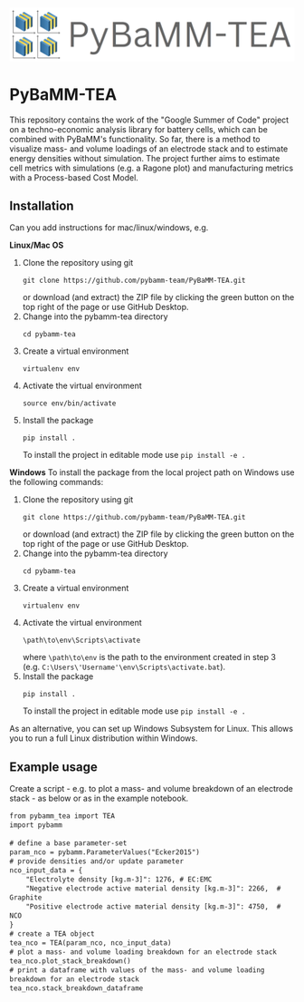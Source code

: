 #

![logo](https://raw.githubusercontent.com/pybamm-team/pybamm-tea/main/docs/pybamm_tea_logo.png)


# PyBaMM-TEA

This repository contains the work of the "Google Summer of Code" project on a techno-economic analysis library for battery cells, which can be combined with PyBaMM's functionality.
So far, there is a method to visualize mass- and volume loadings of an electrode stack and to estimate energy densities without simulation. The project further aims to estimate cell metrics with simulations (e.g. a Ragone plot) and manufacturing metrics with a Process-based Cost Model.


## Installation

Can you add instructions for mac/linux/windows, e.g.

**Linux/Mac OS**
1. Clone the repository using git
    ```
    git clone https://github.com/pybamm-team/PyBaMM-TEA.git
    ```
    or download (and extract) the ZIP file by clicking the green button on the top right of the page or use GitHub Desktop.
2. Change into the pybamm-tea directory
    ```
    cd pybamm-tea
    ```
3. Create a virtual environment
    ```
    virtualenv env
    ```
4. Activate the virtual environment
    ```
    source env/bin/activate
    ```
5. Install the package
    ```
    pip install .
    ```
    To install the project in editable mode use `pip install -e .`

**Windows**
To install the package from the local project path on Windows use the following commands:

1. Clone the repository using git
    ```
    git clone https://github.com/pybamm-team/PyBaMM-TEA.git
    ```
    or download (and extract) the ZIP file by clicking the green button on the top right of the page or use GitHub Desktop.
2. Change into the pybamm-tea directory
    ```
    cd pybamm-tea
    ```
3. Create a virtual environment
    ```
    virtualenv env
    ```
4. Activate the virtual environment
    ```
    \path\to\env\Scripts\activate
    ```
    where `\path\to\env` is the path to the environment created in step 3 (e.g. `C:\Users\'Username'\env\Scripts\activate.bat`).
5. Install the package
    ```
    pip install .
    ```
    To install the project in editable mode use `pip install -e .`

As an alternative, you can set up Windows Subsystem for Linux. This allows you to run a full Linux distribution within Windows.

## Example usage

Create a script - e.g. to plot a mass- and volume breakdown of an electrode stack - as below or as in the example notebook.

```
from pybamm_tea import TEA
import pybamm

# define a base parameter-set
param_nco = pybamm.ParameterValues("Ecker2015")
# provide densities and/or update parameter
nco_input_data = {
    "Electrolyte density [kg.m-3]": 1276, # EC:EMC
    "Negative electrode active material density [kg.m-3]": 2266,  # Graphite
    "Positive electrode active material density [kg.m-3]": 4750,  # NCO
}
# create a TEA object
tea_nco = TEA(param_nco, nco_input_data)
# plot a mass- and volume loading breakdown for an electrode stack
tea_nco.plot_stack_breakdown()
# print a dataframe with values of the mass- and volume loading breakdown for an electrode stack
tea_nco.stack_breakdown_dataframe
```